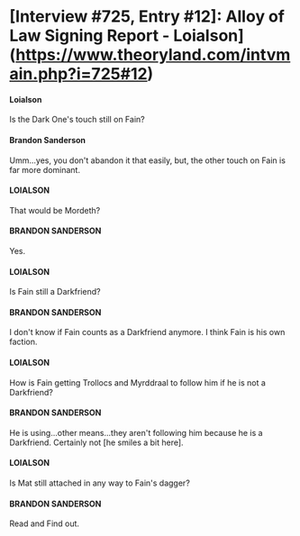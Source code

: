 # [Interview #725, Entry #12]: Alloy of Law Signing Report - Loialson](https://www.theoryland.com/intvmain.php?i=725#12)

#### Loialson

Is the Dark One's touch still on Fain?

#### Brandon Sanderson

Umm...yes, you don't abandon it that easily, but, the other touch on Fain is far more dominant.

#### LOIALSON

That would be Mordeth?

#### BRANDON SANDERSON

Yes.

#### LOIALSON

Is Fain still a Darkfriend?

#### BRANDON SANDERSON

I don't know if Fain counts as a Darkfriend anymore. I think Fain is his own faction.

#### LOIALSON

How is Fain getting Trollocs and Myrddraal to follow him if he is not a Darkfriend?

#### BRANDON SANDERSON

He is using...other means...they aren't following him because he is a Darkfriend. Certainly not [he smiles a bit here].

#### LOIALSON

Is Mat still attached in any way to Fain's dagger?

#### BRANDON SANDERSON

Read and Find out.

